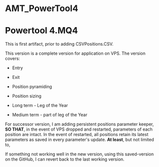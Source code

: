 # AMT_PowerTool4

# Powertool 4.MQ4

This is first artifact, prior to adding CSVPositions.CSV.

This version is a complete version for application on VPS. The version covers:

* Entry
* Exit
* Position pyramiding
* Position sizing

* Long term - Leg of the Year
* Medium term - part of leg of the Year

For successor version, I am adding persistent positions parameter keeper, **SO THAT**, in the event of VPS dropped and restarted, parameters of each position are intact. In the event of restarted, all positions retain its latest parameters as saved in every parameter's update. **At least**, but not limited to, 

If something not working well in the new version, using this saved-version on the GitHub, I can revert back to the last working version.
